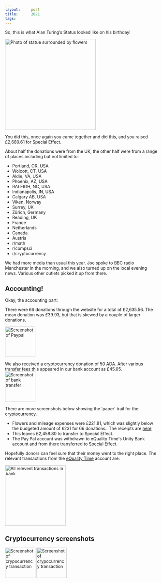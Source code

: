 ```yaml
---
layout:     post
title:      2021
tags:       
---
```


So, this is what Alan Turing’s Status looked like on his birthday!

<img src="{{site.baseurl}}/assets/images/2021/1.JPG" alt="Photo of statue surrounded by flowers" width=300px />


You did this, once again you came together and did this, and you raised £2,680.61 for Special Effect.

About half the donations were from the UK, the other half were from a range of places including but not limited to: 

* Portland, OR, USA
* Wolcott, CT, USA
* Aldie, VA, USA
* Phoenix, AZ, USA
* RALEIGH, NC, USA
* Indianapolis, IN, USA
* Calgary AB, USA
* Viken, Norway
* Surrey, UK
* Zürich, Germany
* Reading, UK
* France
* Netherlands
* Canada
* Austria
* r/math
* r/compsci
* r/cryptocurrency

We had more media than usual this year. Joe spoke to BBC radio Manchester in the morning, and we also turned up on the local evening news. Various other outlets picked it up from there. 

## Accounting!
Okay, the accounting part:

There were 66 donations through the website for a total of £2,635.56. The mean donation was £39.93, but that is skewed by a couple of larger donations. 

<img src="{{site.baseurl}}/assets/images/2021/paypal.png" alt="Screenshot of Paypal" width=100px />

We also received a cryptocurrency donation of 50 ADA. After various transfer fees this appeared in our bank account as £45.05.  
<img src="{{site.baseurl}}/assets/images/2021/2.png" alt="Screenshot of bank transfer" width=100px />

There are more screenshots below showing the 'paper' trail for the cryptocurrency. 


*   Flowers and mileage expenses were £221.81, which was slightly below the budgeted amount of £231 for 66 donations.\. The receipts are [here]({{site.baseurl}}/assets/images/2021/flowers.pdf)
*   This leaves £2,458.80 to transfer to Special Effect. 
*   The Pay Pal account was withdrawn to eQuality Time's Unity Bank account and from there transferred to Special Effect. 

Hopefully donors can feel sure that their money went to the right place. The relevant transactions from the [eQuality Time](https://equalitytime.co.uk/) account are: 

<img src="{{site.baseurl}}/assets/images/2021/bank.png" alt="All relevent transactions in bank" width=200px />



## Cryptocurrency screenshots
<img src="{{site.baseurl}}/assets/images/2021/3.jpeg" alt="Screenshot of crypocurrency transaction" width=100px />
<img src="{{site.baseurl}}/assets/images/2021/4.jpeg" alt="Screenshot of crypocurrency transaction" width=100px />
